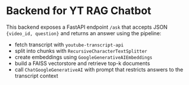 # Backend for YT RAG Chatbot

This backend exposes a FastAPI endpoint `/ask` that accepts JSON `{video_id, question}` and returns an answer using the pipeline:
- fetch transcript with `youtube-transcript-api`
- split into chunks with `RecursiveCharacterTextSplitter`
- create embeddings using `GoogleGenerativeAIEmbeddings`
- build a FAISS vectorstore and retrieve top-k documents
- call `ChatGoogleGenerativeAI` with prompt that restricts answers to the transcript context

